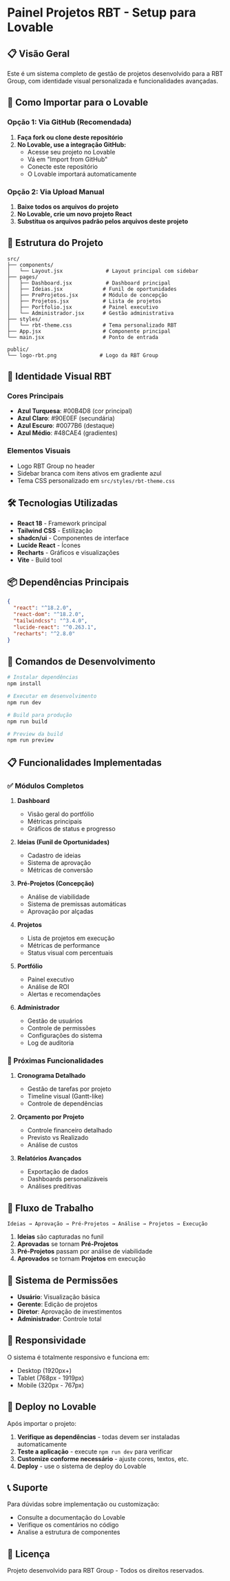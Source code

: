 # Painel Projetos RBT - Setup para Lovable

## 📋 Visão Geral

Este é um sistema completo de gestão de projetos desenvolvido para a RBT Group, com identidade visual personalizada e funcionalidades avançadas.

## 🚀 Como Importar para o Lovable

### Opção 1: Via GitHub (Recomendada)

1. **Faça fork ou clone deste repositório**
2. **No Lovable, use a integração GitHub:**
   - Acesse seu projeto no Lovable
   - Vá em "Import from GitHub"
   - Conecte este repositório
   - O Lovable importará automaticamente

### Opção 2: Via Upload Manual

1. **Baixe todos os arquivos do projeto**
2. **No Lovable, crie um novo projeto React**
3. **Substitua os arquivos padrão pelos arquivos deste projeto**

## 📁 Estrutura do Projeto

```
src/
├── components/
│   └── Layout.jsx              # Layout principal com sidebar
├── pages/
│   ├── Dashboard.jsx           # Dashboard principal
│   ├── Ideias.jsx             # Funil de oportunidades
│   ├── PreProjetos.jsx        # Módulo de concepção
│   ├── Projetos.jsx           # Lista de projetos
│   ├── Portfolio.jsx          # Painel executivo
│   └── Administrador.jsx      # Gestão administrativa
├── styles/
│   └── rbt-theme.css          # Tema personalizado RBT
├── App.jsx                    # Componente principal
└── main.jsx                   # Ponto de entrada

public/
└── logo-rbt.png              # Logo da RBT Group
```

## 🎨 Identidade Visual RBT

### Cores Principais
- **Azul Turquesa**: #00B4D8 (cor principal)
- **Azul Claro**: #90E0EF (secundária)
- **Azul Escuro**: #0077B6 (destaque)
- **Azul Médio**: #48CAE4 (gradientes)

### Elementos Visuais
- Logo RBT Group no header
- Sidebar branca com itens ativos em gradiente azul
- Tema CSS personalizado em `src/styles/rbt-theme.css`

## 🛠️ Tecnologias Utilizadas

- **React 18** - Framework principal
- **Tailwind CSS** - Estilização
- **shadcn/ui** - Componentes de interface
- **Lucide React** - Ícones
- **Recharts** - Gráficos e visualizações
- **Vite** - Build tool

## 📦 Dependências Principais

```json
{
  "react": "^18.2.0",
  "react-dom": "^18.2.0",
  "tailwindcss": "^3.4.0",
  "lucide-react": "^0.263.1",
  "recharts": "^2.8.0"
}
```

## 🔧 Comandos de Desenvolvimento

```bash
# Instalar dependências
npm install

# Executar em desenvolvimento
npm run dev

# Build para produção
npm run build

# Preview da build
npm run preview
```

## 📋 Funcionalidades Implementadas

### ✅ Módulos Completos

1. **Dashboard**
   - Visão geral do portfólio
   - Métricas principais
   - Gráficos de status e progresso

2. **Ideias (Funil de Oportunidades)**
   - Cadastro de ideias
   - Sistema de aprovação
   - Métricas de conversão

3. **Pré-Projetos (Concepção)**
   - Análise de viabilidade
   - Sistema de premissas automáticas
   - Aprovação por alçadas

4. **Projetos**
   - Lista de projetos em execução
   - Métricas de performance
   - Status visual com percentuais

5. **Portfólio**
   - Painel executivo
   - Análise de ROI
   - Alertas e recomendações

6. **Administrador**
   - Gestão de usuários
   - Controle de permissões
   - Configurações do sistema
   - Log de auditoria

### 🔄 Próximas Funcionalidades

1. **Cronograma Detalhado**
   - Gestão de tarefas por projeto
   - Timeline visual (Gantt-like)
   - Controle de dependências

2. **Orçamento por Projeto**
   - Controle financeiro detalhado
   - Previsto vs Realizado
   - Análise de custos

3. **Relatórios Avançados**
   - Exportação de dados
   - Dashboards personalizáveis
   - Análises preditivas

## 🎯 Fluxo de Trabalho

```
Ideias → Aprovação → Pré-Projetos → Análise → Projetos → Execução
```

1. **Ideias** são capturadas no funil
2. **Aprovadas** se tornam **Pré-Projetos**
3. **Pré-Projetos** passam por análise de viabilidade
4. **Aprovados** se tornam **Projetos** em execução

## 🔐 Sistema de Permissões

- **Usuário**: Visualização básica
- **Gerente**: Edição de projetos
- **Diretor**: Aprovação de investimentos
- **Administrador**: Controle total

## 📱 Responsividade

O sistema é totalmente responsivo e funciona em:
- Desktop (1920px+)
- Tablet (768px - 1919px)
- Mobile (320px - 767px)

## 🚀 Deploy no Lovable

Após importar o projeto:

1. **Verifique as dependências** - todas devem ser instaladas automaticamente
2. **Teste a aplicação** - execute `npm run dev` para verificar
3. **Customize conforme necessário** - ajuste cores, textos, etc.
4. **Deploy** - use o sistema de deploy do Lovable

## 📞 Suporte

Para dúvidas sobre implementação ou customização:
- Consulte a documentação do Lovable
- Verifique os comentários no código
- Analise a estrutura de componentes

## 📄 Licença

Projeto desenvolvido para RBT Group - Todos os direitos reservados.


